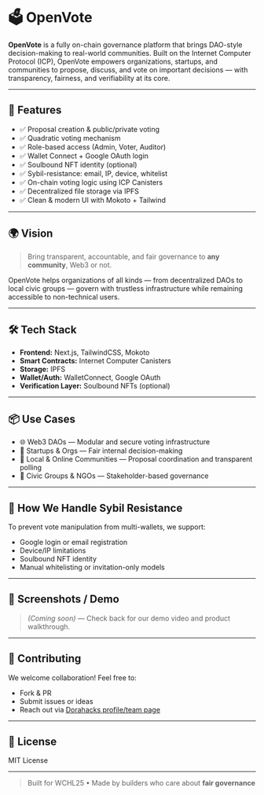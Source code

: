 # 🗳️ OpenVote

**OpenVote** is a fully on-chain governance platform that brings DAO-style decision-making to real-world communities. Built on the Internet Computer Protocol (ICP), OpenVote empowers organizations, startups, and communities to propose, discuss, and vote on important decisions — with transparency, fairness, and verifiability at its core.

---

## 🚀 Features

- ✅ Proposal creation & public/private voting
- ✅ Quadratic voting mechanism
- ✅ Role-based access (Admin, Voter, Auditor)
- ✅ Wallet Connect + Google OAuth login
- ✅ Soulbound NFT identity (optional)
- ✅ Sybil-resistance: email, IP, device, whitelist
- ✅ On-chain voting logic using ICP Canisters
- ✅ Decentralized file storage via IPFS
- ✅ Clean & modern UI with Mokoto + Tailwind

---

## 🌍 Vision

> Bring transparent, accountable, and fair governance to **any community**, Web3 or not.

OpenVote helps organizations of all kinds — from decentralized DAOs to local civic groups — govern with trustless infrastructure while remaining accessible to non-technical users.

---

## 🛠 Tech Stack

- **Frontend:** Next.js, TailwindCSS, Mokoto
- **Smart Contracts:** Internet Computer Canisters
- **Storage:** IPFS
- **Wallet/Auth:** WalletConnect, Google OAuth
- **Verification Layer:** Soulbound NFTs (optional)

---

## 📦 Use Cases

- 🌐 Web3 DAOs — Modular and secure voting infrastructure
- 🏢 Startups & Orgs — Fair internal decision-making
- 👥 Local & Online Communities — Proposal coordination and transparent polling
- 🌱 Civic Groups & NGOs — Stakeholder-based governance

---

## 🧩 How We Handle Sybil Resistance

To prevent vote manipulation from multi-wallets, we support:
- Google login or email registration
- Device/IP limitations
- Soulbound NFT identity
- Manual whitelisting or invitation-only models

---

## 📸 Screenshots / Demo

> _(Coming soon)_ — Check back for our demo video and product walkthrough.

---

## 👥 Contributing

We welcome collaboration! Feel free to:
- Fork & PR
- Submit issues or ideas
- Reach out via [Dorahacks profile/team page](#)

---

## 📄 License

MIT License

---

> Built for WCHL25 • Made by builders who care about **fair governance**
